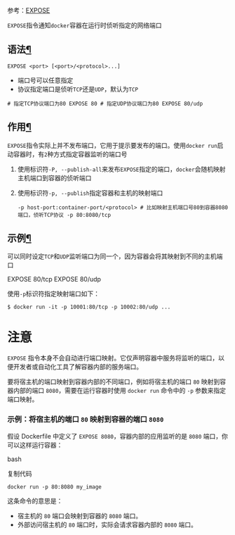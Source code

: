 参考：[EXPOSE](https://docs.docker.com/engine/reference/builder/#expose)

`EXPOSE`指令通知`docker`容器在运行时侦听指定的网络端口

## 语法[¶](https://containerization-automation.readthedocs.io/zh-cn/latest/docker/dockerfile/EXPOSE/#_1 "Permanent link")

`EXPOSE <port> [<port>/<protocol>...]`

- 端口号可以任意指定
- 协议指定端口是侦听`TCP`还是`UDP`，默认为`TCP`

`# 指定TCP协议端口为80 EXPOSE 80 # 指定UDP协议端口为80 EXPOSE 80/udp`

## 作用[¶](https://containerization-automation.readthedocs.io/zh-cn/latest/docker/dockerfile/EXPOSE/#_2 "Permanent link")

`EXPOSE`指令实际上并不发布端口，它用于提示要发布的端口。使用`docker run`启动容器时，有`2`种方式指定容器监听的端口号

1. 使用标识符`-P, --publish-all`来发布`EXPOSE`指定的端口，`docker`会随机映射主机端口到容器的侦听端口
2. 使用标识符`-p, --publish`指定容器和主机的映射端口
    
    `-p host-port:container-port/<protocol> # 比如映射主机端口号80到容器8080端口，侦听TCP协议 -p 80:8080/tcp`
    

## 示例[¶](https://containerization-automation.readthedocs.io/zh-cn/latest/docker/dockerfile/EXPOSE/#_3 "Permanent link")

可以同时设定`TCP`和`UDP`监听端口为同一个，因为容器会将其映射到不同的主机端口

EXPOSE 80/tcp 
EXPOSE 80/udp


使用`-p`标识符指定映射端口如下：

`$ docker run -it -p 10001:80/tcp -p 10002:80/udp ...`


# 注意

`EXPOSE` 指令本身不会自动进行端口映射。它仅声明容器中服务将监听的端口，以便开发者或自动化工具了解容器内部的服务端口。

要将宿主机的端口映射到容器内部的不同端口，例如将宿主机的端口 `80` 映射到容器内部的端口 `8080`，需要在运行容器时使用 `docker run` 命令中的 `-p` 参数来指定端口映射。

### 示例：将宿主机的端口 `80` 映射到容器的端口 `8080`

假设 Dockerfile 中定义了 `EXPOSE 8080`，容器内部的应用监听的是 `8080` 端口，你可以这样运行容器：

bash

复制代码

`docker run -p 80:8080 my_image`

这条命令的意思是：

- 宿主机的 `80` 端口会映射到容器的 `8080` 端口。
- 外部访问宿主机的 `80` 端口时，实际会请求容器内部的 `8080` 端口。